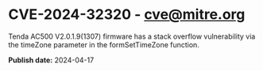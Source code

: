 # CVE-2024-32320 - cve@mitre.org

Tenda AC500 V2.0.1.9(1307) firmware has a stack overflow vulnerability via the timeZone parameter in the formSetTimeZone function.

**Publish date:** 2024-04-17
